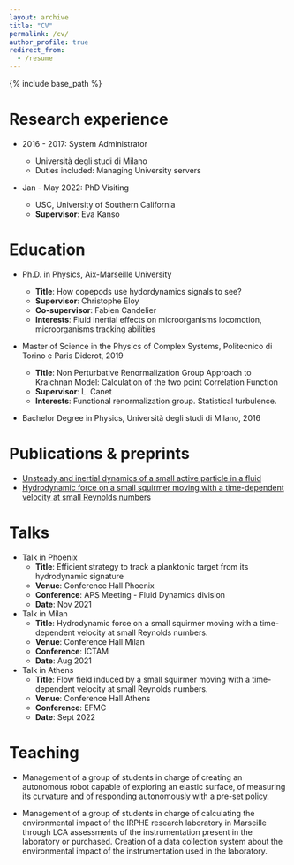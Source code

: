 ```yaml
---
layout: archive
title: "CV"
permalink: /cv/
author_profile: true
redirect_from:
  - /resume
---
```


{% include base_path %}

Research experience
======
* 2016 - 2017: System Administrator
  * Università degli studi di Milano
  * Duties included: Managing University servers

* Jan - May 2022: PhD Visiting
  * USC, University of Southern California
  * **Supervisor**: Eva Kanso
 
Education
======
* Ph.D. in Physics, Aix-Marseille University
  * **Title**: How copepods use hydordynamics signals to see?
  * **Supervisor**: Christophe Eloy
  * **Co-supervisor**: Fabien Candelier
  * **Interests**: Fluid inertial effects on microorganisms locomotion, microorganisms tracking abilities 
* Master of Science in the Physics of Complex Systems, Politecnico di Torino e Paris Diderot, 2019 
  * **Title**: Non Perturbative Renormalization Group Approach to Kraichnan Model: Calculation of the two point Correlation Function
  * **Supervisor**: L. Canet
  * **Interests**: Functional renormalization group. Statistical turbulence.

* Bachelor Degree in Physics, Università degli studi di Milano, 2016


Publications & preprints
======
* [Unsteady and inertial dynamics of a small active particle in a fluid](https://journals.aps.org/prfluids/pdf/10.1103/PhysRevFluids.7.044304)
* [Hydrodynamic force on a small squirmer moving with a time-dependent velocity at small Reynolds numbers](https://arxiv.org/abs/2209.08138)
  
  
Talks
======
* Talk in Phoenix
  * **Title**: Efficient strategy to track a planktonic target from its hydrodynamic signature
  * **Venue**: Conference Hall Phoenix
  * **Conference**: APS Meeting - Fluid Dynamics division
  * **Date**: Nov 2021
* Talk in Milan
  * **Title**: Hydrodynamic force on a small squirmer moving with a time-dependent velocity at small Reynolds numbers.
  * **Venue**: Conference Hall Milan
  * **Conference**: ICTAM
  * **Date**: Aug 2021
* Talk in Athens
  * **Title**: Flow field induced by a small squirmer moving with a time-dependent velocity at small Reynolds numbers.
  * **Venue**: Conference Hall Athens
  * **Conference**: EFMC
  * **Date**: Sept 2022
  
Teaching
 ======
 
  
  
  - Management of a group of students in charge of  creating an autonomous robot capable of exploring an elastic surface, of measuring its curvature and of responding autonomously with a pre-set policy.

  - Management of a group of students in charge of calculating the environmental impact of the IRPHE research laboratory in Marseille through LCA assessments of the instrumentation present in the laboratory or purchased. Creation of a data collection system about the environmental impact of the instrumentation used in the laboratory.
  
  
